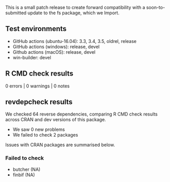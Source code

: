 This is a small patch release to create forward compatibility with a soon-to-submitted update to the fs package, which we Import.

## Test environments

* GitHub actions (ubuntu-16.04): 3.3, 3.4, 3.5, oldrel, release
* GitHub actions (windows): release, devel
* Github actions (macOS): release, devel
* win-builder: devel

## R CMD check results

0 errors | 0 warnings | 0 notes

## revdepcheck results

We checked 64 reverse dependencies, comparing R CMD check results across CRAN
and dev versions of this package.

 * We saw 0 new problems
 * We failed to check 2 packages
 
Issues with CRAN packages are summarised below.

### Failed to check

* butcher (NA)
* finbif  (NA)
